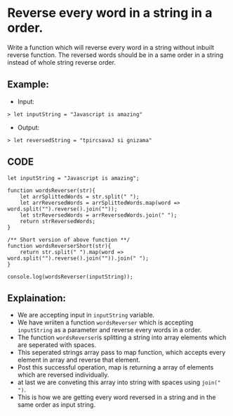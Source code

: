 # Reverse every word in a string in a order.

Write a function which will reverse every word in a string without inbuilt reverse function. The reversed words should be in a same order in a string instead of whole string reverse order.

## Example:

- Input:

```
> let inputString = "Javascript is amazing"
```

- Output:

```
> let reversedString = "tpircsavaJ si gnizama"
```

## CODE

```
let inputString = "Javascript is amazing";

function wordsReverser(str){
    let arrSplittedWords = str.split(" ");
    let arrReversedWords = arrSplittedWords.map(word => word.split("").reverse().join(""));
    let strReversedWords = arrReversedWords.join(" ");
    return strReversedWords;
}

/** Short version of above function **/
function wordsReverserShort(str){
    return str.split(" ").map(word => word.split("").reverse().join("")).join(" ");
}

console.log(wordsReverser(inputString));
```

## Explaination:

- We are accepting input in `inputString` variable.
- We have wriiten a function `wordsReverser` which is accepting `inputString` as a parameter and reverse every words in a order.
- The function `wordsReverser`is splitting a string into array elements which are seperated with spaces.
- This seperated strings array pass to map function, which accepts every element in array and reverse that element.
- Post this successful operation, map is returning a array of elements which are reversed individually.
- at last we are conveting this array into string with spaces using `join(" ")`.
- This is how we are getting every word reversed in a string and in the same order as input string.
